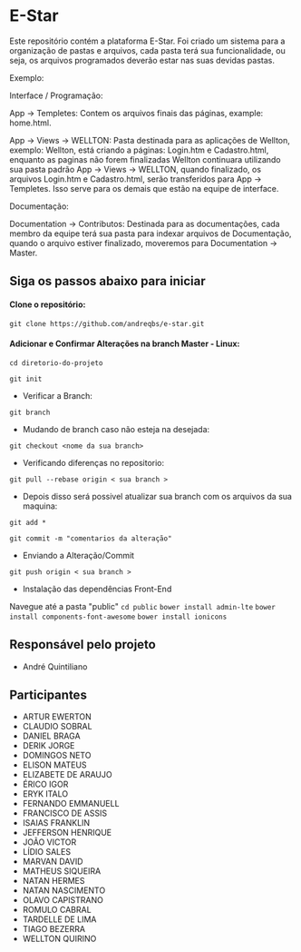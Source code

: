 # E-Star

Este repositório contém a plataforma E-Star. Foi criado um sistema para a organização de pastas e arquivos, cada pasta terá sua funcionalidade, ou seja, os arquivos programados deverão estar nas suas devidas pastas.

Exemplo:

Interface / Programação:

App →  Templetes: Contem os arquivos finais das páginas, example: home.html.

App →  Views → WELLTON: Pasta destinada para as aplicações de Wellton, exemplo: Wellton, está criando a páginas: Login.htm e Cadastro.html, enquanto as paginas não forem finalizadas Wellton continuara utilizando sua pasta padrão App →  Views → WELLTON, quando finalizado, os arquivos  Login.htm e Cadastro.html, serão transferidos para App →  Templetes. Isso serve para os demais que estão na equipe de interface.

Documentação:

Documentation → Contributos: Destinada para as documentações, cada membro da equipe terá sua pasta para indexar arquivos de Documentação, quando o arquivo estiver finalizado, moveremos para Documentation → Master.


## Siga os passos abaixo para iniciar ##

#### Clone o repositório: ####
`git clone https://github.com/andreqbs/e-star.git`

#### Adicionar e Confirmar Alterações na branch Master - Linux: ####
`cd diretorio-do-projeto`

`git init`

* Verificar a Branch:

`git branch`

* Mudando de branch caso não esteja na desejada:

`git checkout <nome da sua branch>`

* Verificando diferenças no repositorio:

`git pull --rebase origin < sua branch >`

* Depois disso será possivel atualizar sua branch com os arquivos da sua maquina:

`git add *`

`git commit -m "comentarios da alteração"`

* Enviando a Alteração/Commit

`git push origin < sua branch >`

* Instalação das dependências Front-End

Navegue até a pasta "public" `cd public` `bower install admin-lte` `bower install components-font-awesome` `bower install ionicons`

## Responsável pelo projeto ##

* André Quintiliano

## Participantes ##

* ARTUR EWERTON
* CLAUDIO SOBRAL
* DANIEL BRAGA
* DERIK JORGE
* DOMINGOS NETO
* ELISON MATEUS
* ELIZABETE DE ARAUJO
* ÉRICO IGOR
* ERYK ITALO
* FERNANDO EMMANUELL
* FRANCISCO DE ASSIS
* ISAIAS FRANKLIN
* JEFFERSON HENRIQUE
* JOÃO VICTOR
* LÍDIO SALES
* MARVAN DAVID
* MATHEUS SIQUEIRA
* NATAN HERMES
* NATAN NASCIMENTO
* OLAVO CAPISTRANO
* ROMULO CABRAL
* TARDELLE DE LIMA
* TIAGO BEZERRA
* WELLTON QUIRINO
